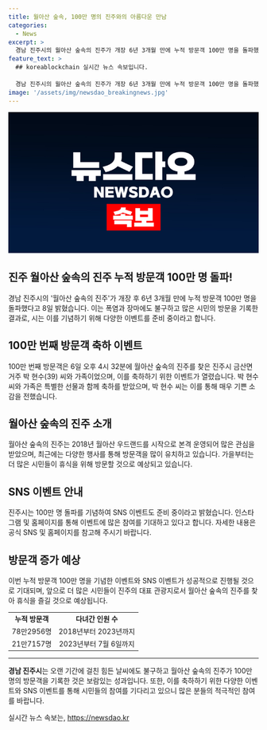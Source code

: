 ```yaml
---
title: 월아산 숲속, 100만 명의 진주와의 아름다운 만남
categories:
  - News
excerpt: >
  경남 진주시의 월아산 숲속의 진주가 개장 6년 3개월 만에 누적 방문객 100만 명을 돌파했다. 이를 기념해 100만 번째 방문객을 위한 특별 이벤트가 열렸고, 박현수 씨와 가족이 이 특별 이벤트의 수혜자로 선정되었다. 이에 박현수 씨는 너무 영광스러워하며 기쁨을 나타내었다. 이러한 성과를 축하하며, 누적 방문객 100만 명을 기념하는 SNS 이벤트도 추후에 계획되고 있다. 폭염과 장마에도 불구하고 많은 시민들이 월아산 숲속의 진주를 방문하며 시설의 성공적인 운영을 확인했다.
feature_text: >
  ## koreablockchain 실시간 뉴스 속보입니다.

  경남 진주시의 월아산 숲속의 진주가 개장 6년 3개월 만에 누적 방문객 100만 명을 돌파했다. 이를 기념해 100만 번째 방문객을 위한 특별 이벤트가 열렸고, 박현수 씨와 가족이 이 특별 이벤트의 수혜자로 선정되었다. 이에 박현수 씨는 너무 영광스러워하며 기쁨을 나타내었다. 이러한 성과를 축하하며, 누적 방문객 100만 명을 기념하는 SNS 이벤트도 추후에 계획되고 있다. 폭염과 장마에도 불구하고 많은 시민들이 월아산 숲속의 진주를 방문하며 시설의 성공적인 운영을 확인했다.
image: '/assets/img/newsdao_breakingnews.jpg'
---
```


<p><img src="/assets/img/newsdao_breakingnews.jpg" alt="koreablockchain 속보" /></p>

<h2 data-ke-size="size26">진주 월아산 숲속의 진주 누적 방문객 100만 명 돌파!</h2>

<p data-ke-size="size16">경남 진주시의 '월아산 숲속의 진주'가 개장 후 6년 3개월 만에 누적 방문객 100만 명을 돌파했다고 8일 밝혔습니다. 이는 폭염과 장마에도 불구하고 많은 시민의 방문을 기록한 결과로, 시는 이를 기념하기 위해 다양한 이벤트를 준비 중이라고 합니다.</p>

<h2 data-ke-size="size24">100만 번째 방문객 축하 이벤트</h2>

<p data-ke-size="size16">100만 번째 방문객은 6일 오후 4시 32분에 월아산 숲속의 진주를 찾은 진주시 금산면 거주 박 현수(39) 씨와 가족이었으며, 이를 축하하기 위한 이벤트가 열렸습니다. 박 현수 씨와 가족은 특별한 선물과 함께 축하를 받았으며, 박 현수 씨는 이를 통해 매우 기쁜 소감을 전했습니다.</p>

<h2 data-ke-size="size24">월아산 숲속의 진주 소개</h2>

<p data-ke-size="size16">월아산 숲속의 진주는 2018년 월아산 우드랜드를 시작으로 본격 운영되어 많은 관심을 받았으며, 최근에는 다양한 행사를 통해 방문객을 많이 유치하고 있습니다. 가을부터는 더 많은 시민들이 휴식을 위해 방문할 것으로 예상되고 있습니다.</p>

<h2 data-ke-size="size24">SNS 이벤트 안내</h2>

<p data-ke-size="size16">진주시는 100만 명 돌파를 기념하여 SNS 이벤트도 준비 중이라고 밝혔습니다. 인스타그램 및 홈페이지를 통해 이벤트에 많은 참여를 기대하고 있다고 합니다. 자세한 내용은 공식 SNS 및 홈페이지를 참고해 주시기 바랍니다.</p>

<h2 data-ke-size="size24">방문객 증가 예상</h2>

<p data-ke-size="size16">이번 누적 방문객 100만 명을 기념한 이벤트와 SNS 이벤트가 성공적으로 진행될 것으로 기대되며, 앞으로 더 많은 시민들이 진주의 대표 관광지로서 월아산 숲속의 진주를 찾아 휴식을 즐길 것으로 예상됩니다.</p>

<table>
    <tbody>
        <tr>
            <td style="text-align: center; height: 17px;"><b>누적 방문객</b></td>
            <td style="text-align: center; height: 17px;"><b>다녀간 인원 수</b></td>
        </tr>
        <tr>
            <td style="text-align: center; height: 17px;">78만2956명</td>
            <td style="text-align: center; height: 17px;">2018년부터 2023년까지</td>
        </tr>
        <tr>
            <td style="text-align: center; height: 17px;">21만7157명</td>
            <td style="text-align: center; height: 17px;">2023년부터 7월 6일까지</td>
        </tr>
    </tbody>
</table>

<hr>

<p data-ke-size="size16"><b>경남 진주시</b>는 오랜 기간에 걸친 힘든 날씨에도 불구하고 월아산 숲속의 진주가 100만 명의 방문객을 기록한 것은 보람있는 성과입니다. 또한, 이를 축하하기 위한 다양한 이벤트와 SNS 이벤트를 통해 시민들의 참여를 기다리고 있으니 많은 분들의 적극적인 참여를 바랍니다.</p>
실시간 뉴스 속보는, <a href="https://newsdao.kr" rel="dofollow">https://newsdao.kr</a>


